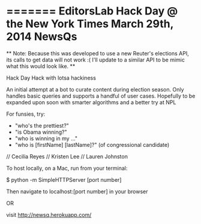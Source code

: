 =======
EditorsLab Hack Day @ the New York Times
March 29th, 2014
NewsQs
======

** Note: Because this was developed to use a new Reuter's elections API, its calls to get data will not work :( I'll update to a similar API to be mimic what this would look like. **

Hack Day Hack with lotsa hackiness 

An initial attempt at a bot to curate content during election season. Only handles basic queries and supports a handful of user cases. Hopefully to be expanded upon soon with smarter algorithms and a better try at NPL

For funsies, try:

- "who's the prettiest?"
- "is Obama winning?"
- "who is winning in my ..."
- "who is [firstName] [lastName]?" (of congressional candidate)


// Cecilia Reyes 
// Kristen Lee
// Lauren Johnston

To host locally, on a Mac, run from your terminal:

$ python -m SimpleHTTPServer [port number]

Then navigate to localhost:[port number] in your browser

OR

visit http://newsq.herokuapp.com/

